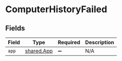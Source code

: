 # ComputerHistoryFailed


## Fields

| Field                                           | Type                                            | Required                                        | Description                                     |
| ----------------------------------------------- | ----------------------------------------------- | ----------------------------------------------- | ----------------------------------------------- |
| `app`                                           | [shared.App](../../../sdk/models/shared/app.md) | :heavy_minus_sign:                              | N/A                                             |